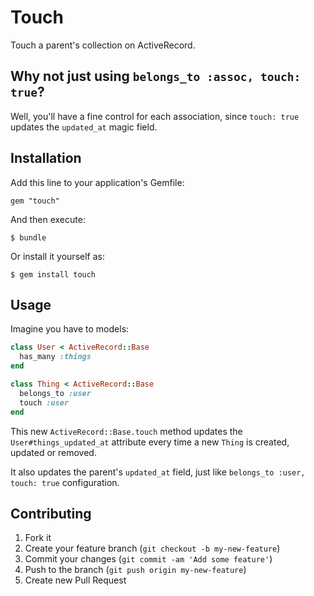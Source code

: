 # Touch

Touch a parent's collection on ActiveRecord.

## Why not just using `belongs_to :assoc, touch: true`?

Well, you'll have a fine control for each association, since `touch: true` updates the `updated_at` magic field.

## Installation

Add this line to your application's Gemfile:

    gem "touch"

And then execute:

    $ bundle

Or install it yourself as:

    $ gem install touch

## Usage

Imagine you have to models:

```ruby
class User < ActiveRecord::Base
  has_many :things
end

class Thing < ActiveRecord::Base
  belongs_to :user
  touch :user
end
```

This new `ActiveRecord::Base.touch` method updates the `User#things_updated_at` attribute every time a new `Thing` is created, updated or removed.

It also updates the parent's `updated_at` field, just like `belongs_to :user, touch: true` configuration.

## Contributing

1. Fork it
2. Create your feature branch (`git checkout -b my-new-feature`)
3. Commit your changes (`git commit -am 'Add some feature'`)
4. Push to the branch (`git push origin my-new-feature`)
5. Create new Pull Request
